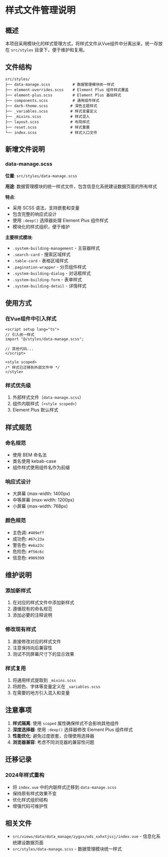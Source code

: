 # 样式文件管理说明

## 概述

本项目采用模块化的样式管理方式，将样式文件从Vue组件中分离出来，统一存放在 `src/styles` 目录下，便于维护和复用。

## 文件结构

```
src/styles/
├── data-manage.scss          # 数据管理模块统一样式
├── element-overrides.scss    # Element Plus 组件样式覆盖
├── element-plus.scss         # Element Plus 基础样式
├── components.scss           # 通用组件样式
├── dark-theme.scss          # 深色主题样式
├── _variables.scss          # 样式变量定义
├── _mixins.scss             # 样式混入
├── layout.scss              # 布局样式
├── reset.scss               # 样式重置
└── index.scss               # 样式入口文件
```

## 新增文件说明

### data-manage.scss

**位置**: `src/styles/data-manage.scss`

**用途**: 数据管理模块的统一样式文件，包含信息化系统建设数据页面的所有样式

**特点**:
- 采用 SCSS 语法，支持嵌套和变量
- 包含完整的响应式设计
- 使用 `:deep()` 选择器处理 Element Plus 组件样式
- 模块化的样式组织，便于维护

**主要样式模块**:
- `.system-building-management` - 主容器样式
- `.search-card` - 搜索区域样式
- `.table-card` - 表格区域样式
- `.pagination-wrapper` - 分页组件样式
- `.system-building-dialog` - 对话框样式
- `.system-building-form` - 表单样式
- `.system-building-detail` - 详情样式

## 使用方式

### 在Vue组件中引入样式

```vue
<script setup lang="ts">
// 引入统一样式
import "@/styles/data-manage.scss";

// 其他代码...
</script>

<style scoped>
/* 样式已迁移到外部文件中 */
</style>
```

### 样式优先级

1. 外部样式文件（`data-manage.scss`）
2. 组件内联样式（`<style scoped>`）
3. Element Plus 默认样式

## 样式规范

### 命名规范
- 使用 BEM 命名法
- 类名使用 kebab-case
- 组件样式使用组件名作为前缀

### 响应式设计
- 大屏幕 (max-width: 1400px)
- 中等屏幕 (max-width: 1200px)
- 小屏幕 (max-width: 768px)

### 颜色规范
- 主色调: `#409eff`
- 成功色: `#67c23a`
- 警告色: `#e6a23c`
- 危险色: `#f56c6c`
- 信息色: `#909399`

## 维护说明

### 添加新样式
1. 在对应的样式文件中添加新样式
2. 遵循现有的命名规范
3. 添加必要的注释说明

### 修改现有样式
1. 直接修改对应的样式文件
2. 注意保持向后兼容性
3. 测试不同屏幕尺寸下的显示效果

### 样式复用
1. 将通用样式提取到 `_mixins.scss`
2. 将颜色、字体等变量定义在 `_variables.scss`
3. 在需要的地方引入混入和变量

## 注意事项

1. **样式隔离**: 使用 `scoped` 属性确保样式不会影响其他组件
2. **深度选择器**: 使用 `:deep()` 选择器修改 Element Plus 组件样式
3. **性能优化**: 避免过度嵌套，合理使用选择器
4. **浏览器兼容**: 考虑不同浏览器的兼容性问题

## 迁移记录

### 2024年样式重构
- 将 `index.vue` 中的内联样式迁移到 `data-manage.scss`
- 保持原有样式效果不变
- 优化样式组织结构
- 增强代码可维护性

## 相关文件

- `src/views/data/data_manage/zygxx/ods_xxhxtjssj/index.vue` - 信息化系统建设数据页面
- `src/styles/data-manage.scss` - 数据管理模块统一样式 